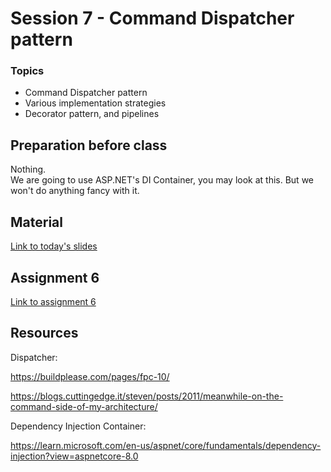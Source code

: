# Session 7 - Command Dispatcher pattern

### Topics
* Command Dispatcher pattern
* Various implementation strategies
* Decorator pattern, and pipelines

## Preparation before class

Nothing.\
We are going to use ASP.NET's DI Container, you may look at this. But we won't do anything fancy with it.

## Material
[Link to today's slides](https://viaucdk-my.sharepoint.com/:p:/g/personal/trmo_viauc_dk/EQEIc5Qo98dBmCFIn4MO-eoBrHCwGRaKwHCl1lLJ4rwUBQ?e=3AinK5)

## Assignment 6

[Link to assignment 6](https://viaucdk-my.sharepoint.com/:w:/g/personal/trmo_viauc_dk/EWUHT_8GzQRJv3IvihycBCsBhpCqlbFdpvlPUvpY_izpRg?e=uVC02Z)

## Resources

Dispatcher: 

https://buildplease.com/pages/fpc-10/

https://blogs.cuttingedge.it/steven/posts/2011/meanwhile-on-the-command-side-of-my-architecture/

Dependency Injection Container:

https://learn.microsoft.com/en-us/aspnet/core/fundamentals/dependency-injection?view=aspnetcore-8.0